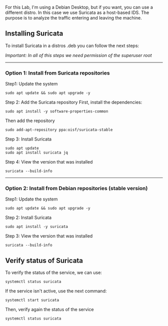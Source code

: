 For this Lab, I'm using a Debian Desktop, but if you want, you can use a different distro.
In this case we use Suricata as a host-based IDS. The purpose is to analyze the traffic entering and leaving the machine.

## Installing Suricata
To install Suricata in a distros .deb you can follow the next steps:  

*Important: In all of this steps we need permission of the superuser root*

---

### Option 1: Install from Suricata repositories

Step1: Update the system
```
sudo apt update && sudo apt upgrade -y
```
Step 2: Add the Suricata repository
First, install the dependencies:
```
sudo apt install -y software-properties-common
```
Then add the repository
```
sudo add-apt-repository ppa:oisf/suricata-stable
```
Step 3: Install Suricata
```
sudo apt update
sudo apt install suricata jq
```
Step 4:  View the version that was installed
```
suricata --build-info
```

---

### Option 2: Install from Debian repositories (stable version)

Step1: Update the system
```
sudo apt update && sudo apt upgrade -y
```
Step 2: Install Suricata
```
sudo apt install -y suricata
```
Step 3:  View the version that was installed
```
suricata --build-info
```

## Verify status of Suricata
To verify the status of the service, we can use:
```
systemctl status suricata
```
If the service isn't active, use the next command:
```
systemctl start suricata
```
Then, verify again the status of the service
```
systemctl status suricata
```

